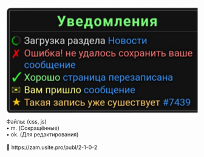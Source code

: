 <img src="/i.png">
Файлы: (css, js)<br>
 • m. (Сокращённые)<br>
 • ok. (Для редактирования)
<br><br>
&#128279; https://zam.usite.pro/publ/2-1-0-2